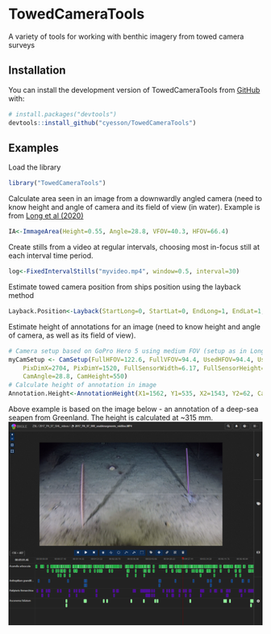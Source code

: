 # TowedCameraTools
A variety of tools for working with benthic imagery from towed camera surveys

## Installation

You can install the development version of TowedCameraTools from [GitHub](https://github.com/) with:

``` r
# install.packages("devtools")
devtools::install_github("cyesson/TowedCameraTools")
```

## Examples

Load the library
``` r
library("TowedCameraTools")
```

Calculate area seen in an image from a downwardly angled camera (need to know height and angle of camera and its field of view (in water). Example is from [Long et al (2020)](https://doi.org/10.3389/fmars.2020.00460)
``` r
IA<-ImmageArea(Height=0.55, Angle=28.8, VFOV=40.3, HFOV=66.4)
```

Create stills from a video at regular intervals, choosing most in-focus still at each interval time period.
``` r
log<-FixedIntervalStills("myvideo.mp4", window=0.5, interval=30)
```

Estimate towed camera position from ships position using the layback method
``` r
Layback.Position<-Layback(StartLong=0, StartLat=0, EndLong=1, EndLat=1, Depth=100, WireLength=120)
```

Estimate height of annotations for an image (need to know height and angle of camera, as well as its field of view). 
``` r
# Camera setup based on GoPro Hero 5 using medium FOV (setup as in Long et al 2020)
myCamSetup <- CamSetup(FullHFOV=122.6, FullVFOV=94.4, UsedHFOV=94.4, UsedVFOV=55, 
	PixDimX=2704, PixDimY=1520, FullSensorWidth=6.17, FullSensorHeight=4.65, 
	CamAngle=28.8, CamHeight=550)
# Calculate height of annotation in image
Annotation.Height<-AnnotationHeight(X1=1562, Y1=535, X2=1543, Y2=62, CamSetup=myCamSetup)
```

Above example is based on the image below - an annotation of a deep-sea seapen from Greenland. The height is calculated at ~315 mm.
![Example linear annotation from Biigle platform](LinearAnnotationExample.png)
